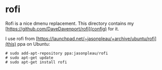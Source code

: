 # rofi

Rofi is a nice dmenu replacement. This directory contains my
[https://github.com/DaveDavenport/rofi](config) for it.

I use rofi from [https://launchpad.net/~jasonpleau/+archive/ubuntu/rofi](this)
ppa on Ubuntu:

```
# sudo add-apt-repository ppa:jasonpleau/rofi
# sudo apt-get update
# sudo apt-get install rofi
```
